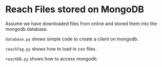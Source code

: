 Reach Files stored on MongoDB
====================================

Assume we have downloaded files from online and stored them into the 
mongodb database.

``database.py``
shows simple code to create a client on mongodb.

``reachTag.py``
shows how to load in csv files.

``reachDB.py``
shows how to access mongodb.
